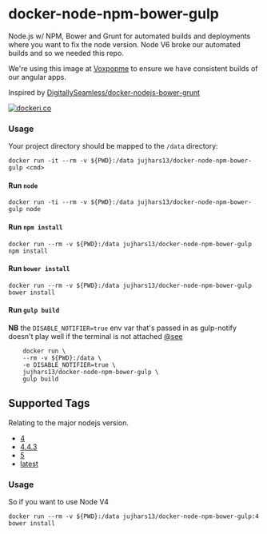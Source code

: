 # docker-node-npm-bower-gulp
Node.js w/ NPM, Bower and Grunt for automated builds and deployments where you want to fix the node version.  Node V6 broke our automated builds and so we needed this repo.

We're using this image at [Voxpopme](https://www.voxpopme.com) to ensure we have consistent builds of our angular apps.

Inspired by [DigitallySeamless/docker-nodejs-bower-grunt](https://github.com/DigitallySeamless/docker-nodejs-bower-grunt/)

[![dockeri.co](http://dockeri.co/image/jujhars13/docker-node-npm-bower-gulp)](https://hub.docker.com/r/jujhars13/docker-node-npm-bower-gulp/)


### Usage
Your project directory should be mapped to the `/data` directory:

    docker run -it --rm -v ${PWD}:/data jujhars13/docker-node-npm-bower-gulp <cmd>

#### Run `node`

    docker run -ti --rm -v ${PWD}:/data jujhars13/docker-node-npm-bower-gulp node

#### Run `npm install`

    docker run --rm -v ${PWD}:/data jujhars13/docker-node-npm-bower-gulp npm install

#### Run `bower install `

    docker run --rm -v ${PWD}:/data jujhars13/docker-node-npm-bower-gulp bower install

#### Run `gulp build`
**NB** the `DISABLE_NOTIFIER=true` env var that's passed in as gulp-notify doesn't play well if the terminal is not attached [@see](https://github.com/mikaelbr/gulp-notify)

```
    docker run \
    --rm -v ${PWD}:/data \
    -e DISABLE_NOTIFIER=true \
    jujhars13/docker-node-npm-bower-gulp \
    gulp build
```

## Supported Tags
Relating to the major nodejs version.

- [4](https://github.com/jujhars13/docker-node-npm-bower-gulp/blob/4/Dockerfile)
- [4.4.3](https://github.com/jujhars13/docker-node-npm-bower-gulp/blob/4.4.3/Dockerfile)
- [5](https://github.com/jujhars13/docker-node-npm-bower-gulp/blob/5/Dockerfile)
- [latest](https://github.com/jujhars13/docker-node-npm-bower-gulp/blob/master/Dockerfile)

### Usage
So if you want to use Node V4

    docker run --rm -v ${PWD}:/data jujhars13/docker-node-npm-bower-gulp:4 bower install
